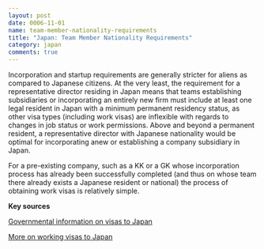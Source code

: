 ```yaml
---
layout: post
date: 0006-11-01
name: team-member-nationality-requirements
title: "Japan: Team Member Nationality Requirements"
category: japan
comments: true
---
```




Incorporation and startup requirements are generally stricter for aliens as compared to Japanese citizens. At the very least, the requirement for a representative director residing in Japan means that teams establishing subsidiaries or incorporating an entirely new firm must include at least one legal resident in Japan with a minimum permanent residency status, as other visa types (including work visas) are inflexible with regards to changes in job status or work permissions. Above and beyond a permanent resident, a representative director with Japanese nationality would be optimal for incorporating anew or establishing a company subsidiary in Japan.

For a pre-existing company, such as a KK or a GK whose incorporation process has already been successfully completed (and thus on whose team there already exists a Japanese resident or national) the process of obtaining work visas is relatively simple.

**Key sources**
 
[Governmental information on visas to Japan](http://www.mofa.go.jp/j_info/visit/visa)
 
[More on working visas to Japan](http://www.mofa.go.jp/j_info/visit/visa/long/index.html)
